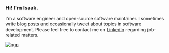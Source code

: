 ### Hi! I'm Isaak.

I'm a software engineer and open-source software maintainer. I sometimes write [blog posts](https://isaak.dev/) and occasionally [tweet](https://twitter.com/likid_geimfari) about topics in 
software development. Please feel free to contact me on [LinkedIn](https://www.linkedin.com/in/likid/) regarding job-related matters.

[![pgp](https://img.shields.io/badge/PGP-0x43D7CF7ABD04B917-313131?style=flat&labelColor=545454&color=4E4E4E)](https://isaak.dev/k/pgp.pub)
